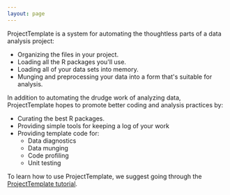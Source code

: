 ```yaml
---
layout: page
---
```

ProjectTemplate is a system for automating the thoughtless parts of a data analysis project:

* Organizing the files in your project.
* Loading all the R packages you'll use.
* Loading all of your data sets into memory.
* Munging and preprocessing your data into a form that's suitable for analysis.

In addition to automating the drudge work of analyzing data, ProjectTemplate hopes to promote better coding and analysis practices by:

* Curating the best R packages.
* Providing simple tools for keeping a log of your work
* Providing template code for:
	* Data diagnostics
	* Data munging
	* Code profiling
	* Unit testing

To learn how to use ProjectTemplate, we suggest going through the [ProjectTemplate tutorial](./getting_started.html).
